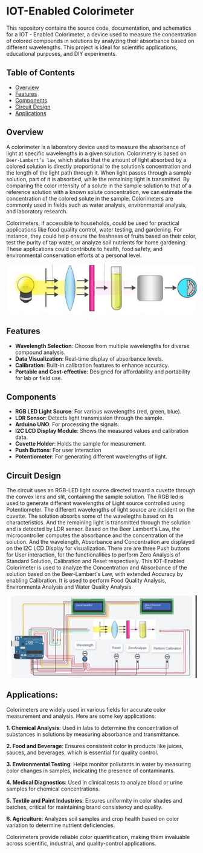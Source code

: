 # IOT-Enabled Colorimeter

This repository contains the source code, documentation, and schematics for a IOT - Enabled Colorimeter, a device used to measure the concentration of colored compounds in solutions by analyzing their absorbance based on different wavelengths. This project is ideal for scientific applications, educational purposes, and DIY experiments.

## Table of Contents

- [Overview](#overview)
- [Features](#features)
- [Components](#components)
- [Circuit Design](#circuit-design)
- [Applications](#applications)

## Overview

A colorimeter is a laboratory device used to measure the absorbance of light at specific wavelengths in a given solution. Colorimetry is based on `Beer-Lambert’s law`, which states that the amount of light absorbed by a colored solution is directly proportional to the solution’s concentration and the length of the light path through it. When light passes through a sample solution, part of it is absorbed, while the remaining light is transmitted. By comparing the color intensity of a solute in the sample solution to that of a reference solution with a known solute concentration, we can estimate the concentration of the colored solute in the sample. Colorimeters are commonly used in fields such as water analysis, environmental analysis, and laboratory research.

Colorimeters, if accessible to households, could be used for practical applications like food quality control, water testing, and gardening. For instance, they could help ensure the freshness of fruits based on their color, test the purity of tap water, or analyze soil nutrients for home gardening. These applications could contribute to health, food safety, and environmental conservation efforts at a personal level.

![Colorimeter](./image.jpg)

## Features

- **Wavelength Selection**: Choose from multiple wavelengths for diverse compound analysis.
- **Data Visualization**: Real-time display of absorbance levels.
- **Calibration**: Built-in calibration features to enhance accuracy.
- **Portable and Cost-effective**: Designed for affordability and portability for lab or field use.

## Components

- **RGB LED Light Source**: For various wavelengths (red, green, blue).
- **LDR Sensor**: Detects light transmission through the sample.
- **Arduino UNO**: For processing the signals.
- **I2C LCD Display Module**: Shows the measured values and calibration data.
- **Cuvette Holder**: Holds the sample for measurement.
- **Push Buttons**: For user Interaction
- **Potentiometer**: For generating different wavelengths of light.
  

## Circuit Design

The circuit uses an RGB-LED light source directed toward a cuvette through the convex lens and slit, containing the sample solution. The RGB led is used to generate different wavelengths of Light source controlled using Potentiometer. The different wavelengths of light source are incident on the cuvette. The solution absorbs some of the wavelegths based on its characteristics. And the remaining light is transmitted through the solution and is detected by LDR sensor. Based on the Beer Lambert's Law, the microcontroller computes the absorbance and the concentration of the solution. And the wavelength, Absorbance and Concentration are displayed on the I2C LCD Display for visualization. There are are three Push buttons for User interaction, for the functionalities to perform Zero Analysis of Standard Solution, Calibration and Reset respectively. This IOT-Enabled Colorimeter is used to analyze the Concentration and Absorbance of the solution based on the Beer-Lambert's Law, with extended Accuracy by enabling Calibration. It is used to perform Food Quality Analysis, Environmenta Analysis and Water Quality Analysis. 

![Circuit_Colorimeter](./Circuit.jpg)

## Applications:

Colorimeters are widely used in various fields for accurate color measurement and analysis. Here are some key applications:

**1. Chemical Analysis**: Used in labs to determine the concentration of substances in solutions by measuring absorbance and transmittance.

**2. Food and Beverage**: Ensures consistent color in products like juices, sauces, and beverages, which is essential for quality control.

**3. Environmental Testing**: Helps monitor pollutants in water by measuring color changes in samples, indicating the presence of contaminants.

**4. Medical Diagnostics**: Used in clinical tests to analyze blood or urine samples for chemical concentrations.

**5. Textile and Paint Industries**: Ensures uniformity in color shades and batches, critical for maintaining brand consistency and quality.

**6. Agriculture**: Analyzes soil samples and crop health based on color variation to determine nutrient deficiencies.

Colorimeters provide reliable color quantification, making them invaluable across scientific, industrial, and quality-control applications.

